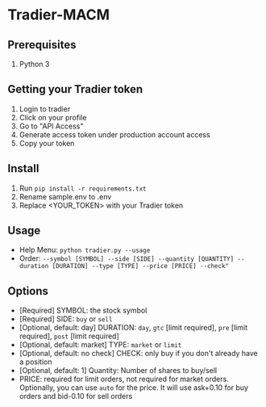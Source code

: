 # Tradier-MACM

## Prerequisites
1. Python 3


## Getting your Tradier token
1. Login to tradier
2. Click on your profile
3. Go to "API Access"
4. Generate access token under production account access
5. Copy your token

## Install
1. Run
`pip install -r requirements.txt`
2. Rename sample.env to .env
3. Replace <YOUR_TOKEN> with your Tradier token

## Usage
- Help Menu: `python tradier.py --usage`
- Order: `--symbol [SYMBOL] --side [SIDE] --quantity [QUANTITY] --duration [DURATION] --type [TYPE] --price [PRICE] --check"`

## Options
- [Required] SYMBOL: the stock symbol
- [Required] SIDE: `buy` or `sell`
- [Optional, default: day] DURATION: `day`, `gtc` [limit required], `pre` [limit required], `post` [limit required]
- [Optional, default: market] TYPE: `market` or `limit`
- [Optional, default: no check] CHECK: only buy if you don't already have a position
- [Optional, default: 1] Quantity: Number of shares to buy/sell
- PRICE: required for limit orders, not required for market orders. Optionally, you can use `auto` for the price. It will use ask+0.10 for buy orders and bid-0.10 for sell orders